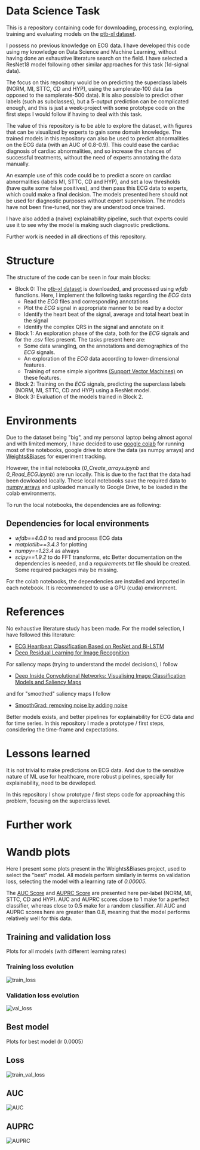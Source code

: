 # Data Science Task
This is a repository containing code for downloading, processing, exploring, training and evaluating models on the [ptb-xl dataset](https://physionet.org/content/ptb-xl/1.0.3/).

I possess no previous knowledge on ECG data. I have developed this code using my knowledge on Data Science and Machine Learning, without having done an exhaustive literature search on the field.
I have selected a ResNet18 model following other similar approaches for this task (1d-signal data).

The focus on this repository would be on predicting the superclass labels (NORM, MI, STTC, CD and HYP), using the samplerate-100 data (as opposed to the samplerate-500 data). It is also possible to predict other labels (such as subclasses), but a 5-output prediction can be complicated enough, and this is just a week-project with some prototype code on the first steps I would follow if having to deal with this task.

The value of this repository is to be able to explore the dataset, with figures that can be visualized by experts to gain some domain knowledge. The trained models in this repository can also be used to predict abnormalities on the ECG data (with an AUC of 0.8-0.9). This could ease the cardiac diagnosis of cardiac abnormalities, and so increase the chances of successful treatments, without the need of experts annotating the data manually.

An example use of this code could be to predict a score on cardiac abnormalities (labels MI, STTC, CD and HYP), and set a low thresholds (have quite some false positives), and then pass this ECG data to experts, which could make a final decision.
The models presented here should not be used for diagnostic purposes without expert supervision. The models have not been fine-tuned, nor they are understood once trained. 

I have also added a (naive) explainability pipeline, such that experts could use it to see why the model is making such diagnostic predictions.

Further work is needed in all directions of this repository.

# Structure

The structure of the code can be seen in four main blocks:
- Block 0: The [ptb-xl dataset](https://physionet.org/content/ptb-xl/1.0.3/) is downloaded, and processed using *wfdb* functions. Here, I implement the following tasks regarding the _ECG_ data
  - Read the _ECG_ files and corresponding annotations
  - Plot the _ECG_ signal in appropriate manner to be read by a doctor
  - Identify the heart beat of the signal, average and total heart beat in the signal
  - Identify the complex QRS in the signal and annotate on it
- Block 1: An exploration phase of the data, both for the _ECG_ signals and for the *.csv* files present. The tasks present here are:
  - Some data wrangling, on the annotations and demographics of the _ECG_ signals.
  - An exploration of the _ECG_ data according to lower-dimensional features.
  - Training of some simple algoritms [(Support Vector Machines)](https://en.wikipedia.org/wiki/Support_vector_machine) on these features.
- Block 2: Training on the _ECG_ signals, predicting the superclass labels (NORM, MI, STTC, CD and HYP) using a ResNet model.
- Block 3: Evaluation of the models trained in Block 2.

# Environments
Due to the dataset being "big", and my personal laptop being almost agonal and with limited memory, I have decided to use [google colab](https://colab.research.google.com/) for running most of the notebooks, google drive to store the data (as numpy arrays) and [Weights&Biases](https://wandb.ai/site) for experiment tracking. 

However, the initial notebooks (*0_Create_arrays.ipynb* and *0_Read_ECG.ipynb*) are run locally. This is due to the fact that the data had been dowloaded locally. These local notebooks save the required data to [numpy arrays](https://numpy.org/doc/stable/reference/generated/numpy.array.html) and uploaded manually to Google Drive, to be loaded in the colab environments.

To run the local notebooks, the dependencies are as following:
## Dependencies for local environments
- *wfdb==4.0.0* to read and process ECG data
- *matplotlib==3.4.3* for plotting
- *numpy==1.23.4* as always
- *scipy==1.9.2* to do FFT transforms, etc
Better documentation on the dependencies is needed, and a *requirements.txt* file should be created. Some required packages may be missing.

For the colab notebooks, the dependencies are installed and imported in each notebook. It is recommended to use a GPU (cuda) environment.

# References
No exhaustive literature study has been made.
For the model selection, I have followed this literature:
- [ECG Heartbeat Classification Based on ResNet and Bi-LSTM](https://iopscience.iop.org/article/10.1088/1755-1315/428/1/012014)
- [Deep Residual Learning for Image Recognition](https://arxiv.org/pdf/1512.03385.pdf)

For saliency maps (trying to understand the model decisions), I follow
- [Deep Inside Convolutional Networks: Visualising Image Classification Models and Saliency Maps](https://arxiv.org/abs/1312.6034)

and for "smoothed" saliency maps I follow
- [SmoothGrad: removing noise by adding noise](https://arxiv.org/pdf/1706.03825.pdf)

Better models exists, and better pipelines for explainability for ECG data and for time series. In this repository I made a prototype / first steps, considering the time-frame and expectations.

# Lessons learned
It is not trivial to make predictions on ECG data. And due to the sensitive nature of ML use for healthcare, more robust pipelines, specially for explainability, need to be developed.

In this repository I show prototype / first steps code for approaching this problem, focusing on the superclass level.

# Further work


# Wandb plots
Here I present some plots present in the Weights&Biases project, used to select the "best" model.
All models perform similarly in terms on validation loss, selecting the model with a learning rate of *0.00005*.

The [AUC Score](https://scikit-learn.org/stable/modules/generated/sklearn.metrics.roc_auc_score.html) and [AUPRC Score](https://scikit-learn.org/stable/modules/generated/sklearn.metrics.average_precision_score.html#sklearn.metrics.average_precision_score) are presented here per-label (NORM, MI, STTC, CD and HYP). AUC and AUPRC scores close to 1 make for a perfect classifier, whereas close to 0.5 make for a random classifier. All AUC and AUPRC scores here are greater than 0.8, meaning that the model performs relatively well for this data.


## Training and validation loss
Plots for all models (with different learning rates)

### Training loss evolution
![train_loss](figs/train_loss.JPG)

### Validation loss evolution
![val_loss](figs/val_loss.JPG)

## Best model
Plots for best model (lr 0.0005)

## Loss 
![train_val_loss](figs/train_val_loss.JPG)

## AUC
![AUC](figs/auc.JPG)

## AUPRC
![AUPRC](figs/auprc.JPG)
